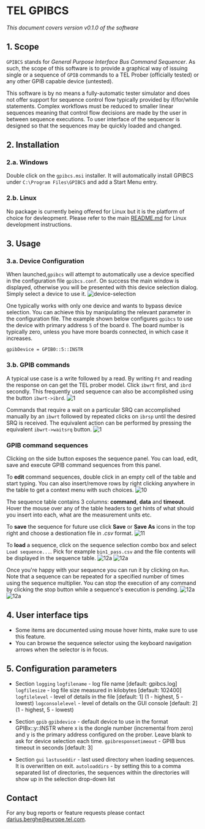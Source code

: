 # TEL GPIBCS
*This document covers version v0.1.0 of the software*
## 1. Scope
`GPIBCS` stands for *General Purpose Interface Bus Command Sequencer*. As such, the scope of this software is to provide a graphical way of issuing single or a sequence of `GPIB` commands to a TEL Prober (officially tested) or any other GPIB capable device (untested).

This software is by no means a fully-automatic tester simulator and does not offer support for sequence control flow typically provided by if/for/while statements. Complex workflows must be reduced to smaller linear sequences meaning that control flow decisions are made by the user in between sequence executions. To user interface of the sequencer is designed so that the sequences may be quickly loaded and changed.

## 2. Installation

### 2.a. Windows
Double click on the `gpibcs.msi` installer. It will automatically install GPIBCS under `C:\Program Files\GPIBCS` and add a Start Menu entry.

### 2.b. Linux
No package is currently being offered for Linux but it is the platform of choice for devleopment. Please refer to the main [README.md](https://github.com/buha/gpibcs) for Linux development instructions.

## 3. Usage

### 3.a. Device Configuration
When launched,`gpibcs` will attempt to automatically use a device specified in the configuration file `gpibcs.conf`. On success the main window is displayed, otherwise you will be presented with this device selection dialog. Simply select a device to use it.
![device-selection](00.gif)

One typically works with only one device and wants to bypass device selection. You can achieve this by manipulating the relevant parameter in the configuration file. The example shown below configures `gpibcs` to use the device with primary address `5` of the board `0`. The board number is typically zero, unless you have more boards connected, in which case it increases.
```
gpibDevice = GPIB0::5::INSTR
```
### 3.b. GPIB commands
A typical use case is a write followed by a read. By writing `Ft` and reading the response on can get the TEL prober model. Click `ibwrt` first, and `ibrd` secondly. This frequently used sequence can also be accomplished using the button `ibwrt->ibrd`.
![1](01a.png)

Commands that require a wait on a particular SRQ can accomplished manually by an `ibwrt` followed by repeated clicks on `ibrsp` until the desired SRQ is received. The equivalent action can be performed by pressing the equivalent `ibwrt->waitsrq` button.
![1](01b.png)

### GPIB command sequences
Clicking on the side button exposes the sequence panel. You can load, edit, save and execute GPIB command sequences from this panel.

To **edit** command sequences, double click in an empty cell of the table and start typing. You can also insert/remove rows by right clicking anywhere in the table to get a context menu with such choices.
![10](10.png)

The sequence table contains 3 columns: **command**, **data** and **timeout**. Hover the mouse over any of the table headers to get hints of what should you insert into each, what are the measurement units etc.

To **save** the sequence for future use click **Save** or **Save As** icons in the top right and choose a destionation file in *.csv* format.
![11](11.png)

To **load** a sequence, click on the sequence selection combo box and select `Load sequence...`. Pick for example `bin1_pass.csv` and the file contents will be displayed in the sequence table.
![12a](12a.png)
![12a](12b.png)

Once you're happy with your sequence you can run it by clicking on `Run`. Note that a sequence can be repeated for a specified number of times using the sequence multiplier. You can stop the execution of any command by clicking the stop button while a sequence's execution is pending.
![12a](13b.png)
![12a](13a.png)

## 4. User interface tips
* Some items are documented using mouse hover hints, make sure to use this feature.
* You can browse the sequence selector using the keyboard navigation arrows when the selector is in focus.

## 5. Configuration parameters
* Section `logging`
`logfilename` - log file name [default: gpibcs.log]
`logfilesize` - log file size measured in kilobytes [default: 102400]
`logfilelevel` - level of details in the file [default: 1]  (1 - highest, 5 - lowest)
`logconsolelevel` - level of details on the GUI console [default: 2] (1 - highest, 5 - lowest)

* Section `gpib`
`gpibdevice` - default device to use in the format GPIBx::y::INSTR where x is the dongle number (incremental from zero) and y is the primary address configured on the prober. Leave blank to ask for device selection each time.
`gpibresponsetimeout` - GPIB bus timeout in seconds [default: 3]

* Section `gui`
`lastuseddir` - last used directory when loading sequences. It is overwritten on exit.
`autoloaddirs` - by setting this to a comma separated list of directories, the sequences within the directories will show up in the selection drop-down list

## Contact
For any bug reports or feature requests please contact darius.berghe@europe.tel.com.
















